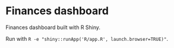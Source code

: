 # Finances dashboard

Finances dashboard built with R Shiny.

Run with `R -e "shiny::runApp('R/app.R', launch.browser=TRUE)"`.
